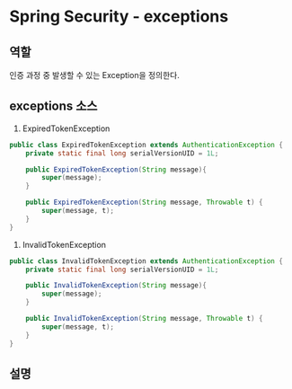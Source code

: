 # Spring Security - exceptions
## 역할
인증 과정 중 발생할 수 있는 Exception을 정의한다.
## exceptions 소스
1. ExpiredTokenException
```java
public class ExpiredTokenException extends AuthenticationException {
    private static final long serialVersionUID = 1L;

    public ExpiredTokenException(String message){
        super(message);
    }

    public ExpiredTokenException(String message, Throwable t) {
		super(message, t);
	}
}
```
1. InvalidTokenException
```java
public class InvalidTokenException extends AuthenticationException {
    private static final long serialVersionUID = 1L;

    public InvalidTokenException(String message){
        super(message);
    }

    public InvalidTokenException(String message, Throwable t) {
		super(message, t);
	}
}
```
## 설명
